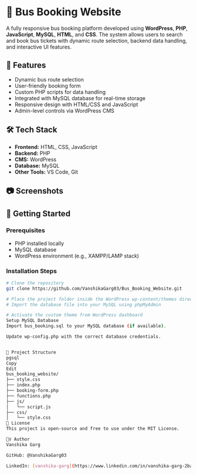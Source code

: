 # 🚌 Bus Booking Website

A fully responsive bus booking platform developed using **WordPress**, **PHP**, **JavaScript**, **MySQL**, **HTML**, and **CSS**. The system allows users to search and book bus tickets with dynamic route selection, backend data handling, and interactive UI features.

## 📌 Features

- Dynamic bus route selection
- User-friendly booking form
- Custom PHP scripts for data handling
- Integrated with MySQL database for real-time storage
- Responsive design with HTML/CSS and JavaScript
- Admin-level controls via WordPress CMS

## 🛠 Tech Stack

- **Frontend:** HTML, CSS, JavaScript
- **Backend:** PHP
- **CMS:** WordPress
- **Database:** MySQL
- **Other Tools:** VS Code, Git

## 📷 Screenshots


## 🚀 Getting Started

### Prerequisites

- PHP installed locally
- MySQL database
- WordPress environment (e.g., XAMPP/LAMP stack)

### Installation Steps

```bash
# Clone the repository
git clone https://github.com/VanshikaGarg03/Bus_Booking_Website.git

# Place the project folder inside the WordPress wp-content/themes directory
# Import the database file into your MySQL using phpMyAdmin

# Activate the custom theme from WordPress dashboard
Setup MySQL Database
Import bus_booking.sql to your MySQL database (if available).

Update wp-config.php with the correct database credentials.


📂 Project Structure
pgsql
Copy
Edit
bus_booking_website/
├── style.css
├── index.php
├── booking-form.php
├── functions.php
├── js/
│   └── script.js
├── css/
│   └── style.css
📄 License
This project is open-source and free to use under the MIT License.

🙋‍♀️ Author
Vanshika Garg

GitHub: @VanshikaGarg03

LinkedIn: [vanshika-garg](https://www.linkedin.com/in/vanshika-garg-2ba83b25a/)
